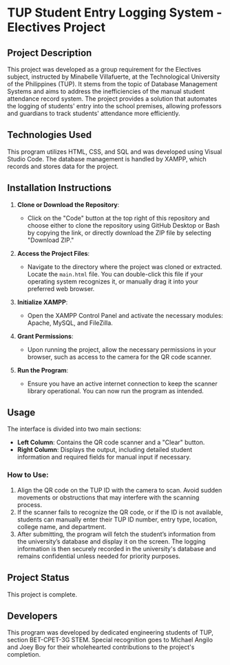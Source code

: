 # TUP Student Entry Logging System - Electives Project

## Project Description
This project was developed as a group requirement for the Electives subject, instructed by Minabelle Villafuerte, at the Technological University of the Philippines (TUP). It stems from the topic of Database Management Systems and aims to address the inefficiencies of the manual student attendance record system. The project provides a solution that automates the logging of students' entry into the school premises, allowing professors and guardians to track students' attendance more efficiently.

## Technologies Used
This program utilizes HTML, CSS, and SQL and was developed using Visual Studio Code. The database management is handled by XAMPP, which records and stores data for the project.

## Installation Instructions

1. **Clone or Download the Repository**:
   - Click on the "Code" button at the top right of this repository and choose either to clone the repository using GitHub Desktop or Bash by copying the link, or directly download the ZIP file by selecting "Download ZIP."

2. **Access the Project Files**:
   - Navigate to the directory where the project was cloned or extracted. Locate the `main.html` file. You can double-click this file if your operating system recognizes it, or manually drag it into your preferred web browser.

3. **Initialize XAMPP**:
   - Open the XAMPP Control Panel and activate the necessary modules: Apache, MySQL, and FileZilla.

4. **Grant Permissions**:
   - Upon running the project, allow the necessary permissions in your browser, such as access to the camera for the QR code scanner.

5. **Run the Program**:
   - Ensure you have an active internet connection to keep the scanner library operational. You can now run the program as intended.

## Usage
The interface is divided into two main sections:
- **Left Column**: Contains the QR code scanner and a "Clear" button.
- **Right Column**: Displays the output, including detailed student information and required fields for manual input if necessary.

### How to Use:
1. Align the QR code on the TUP ID with the camera to scan. Avoid sudden movements or obstructions that may interfere with the scanning process.
2. If the scanner fails to recognize the QR code, or if the ID is not available, students can manually enter their TUP ID number, entry type, location, college name, and department.
3. After submitting, the program will fetch the student’s information from the university’s database and display it on the screen. The logging information is then securely recorded in the university's database and remains confidential unless needed for priority purposes.

## Project Status
This project is complete.

## Developers
This program was developed by dedicated engineering students of TUP, section BET-CPET-3G STEM. Special recognition goes to Michael Angilo and Joey Boy for their wholehearted contributions to the project's completion.
